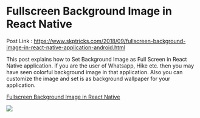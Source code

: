 # Fullscreen Background Image in React Native

Post Link : https://www.skptricks.com/2018/09/fullscreen-background-image-in-react-native-application-android.html

This post explains how to Set Background Image as Full Screen in React Native application. if you are the user of Whatsapp, Hike etc. then  you may have seen colorful background image in that application. Also you can customize the image and set is as background wallpaper for your application.

<a href="https://www.skptricks.com/2018/09/fullscreen-background-image-in-react-native-application-android.html" >Fullscreen Background Image in React Native </a>

<img src="https://1.bp.blogspot.com/-XmzeDjkp8MQ/W6iVAHYBS7I/AAAAAAAAB60/HZoE9qBOi3ouuXn8x7RJhAjfAwXr5YonQCLcBGAs/s640/bck1.png" />

